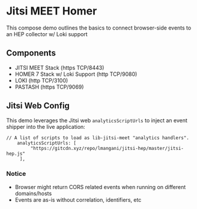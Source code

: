 # Jitsi MEET Homer
This compose demo outlines the basics to connect browser-side events to an HEP collector w/ Loki support

## Components
* JITSI MEET Stack (https TCP/8443)
* HOMER 7 Stack w/ Loki Support (http TCP/9080)
* LOKI (http TCP/3100)
* PASTASH (https TCP/9069)

## Jitsi Web Config
This demo leverages the Jitsi web `analyticsScriptUrls` to inject an event shipper into the live application:
```
// A list of scripts to load as lib-jitsi-meet "analytics handlers".
    analyticsScriptUrls: [
         "https://gitcdn.xyz/repo/lmangani/jitsi-hep/master/jitsi-hep.js"
     ],
```

### Notice
  * Browser might return CORS related events when running on different domains/hosts
  * Events are as-is without correlation, identifiers, etc
